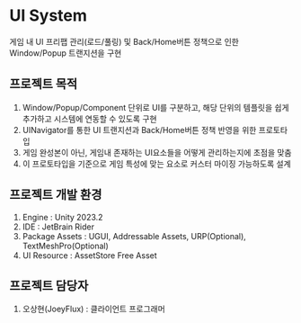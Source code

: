 # UI System
게임 내 UI 프리팹 관리(로드/풀링) 및 Back/Home버튼 정책으로 인한 Window/Popup 트랜지션을 구현

## 프로젝트 목적
1. Window/Popup/Component 단위로 UI를 구분하고, 해당 단위의 템플릿을 쉽게 추가하고 시스템에 연동할 수 있도록 구현
2. UINavigator를 통한 UI 트랜지션과 Back/Home버튼 정책 반영을 위한 프로토타입
3. 게임 완성본이 아닌, 게임내 존재하는 UI요소들을 어떻게 관리하는지에 초점을 맞춤
4. 이 프로토타입을 기준으로 게임 특성에 맞는 요소로 커스터 마이징 가능하도록 설계

## 프로젝트 개발 환경
1. Engine : Unity 2023.2
2. IDE : JetBrain Rider 
3. Package Assets : UGUI, Addressable Assets, URP(Optional), TextMeshPro(Optional)
4. UI Resource : AssetStore Free Asset

## 프로젝트 담당자
1. 오상현(JoeyFlux) : 클라이언트 프로그래머





